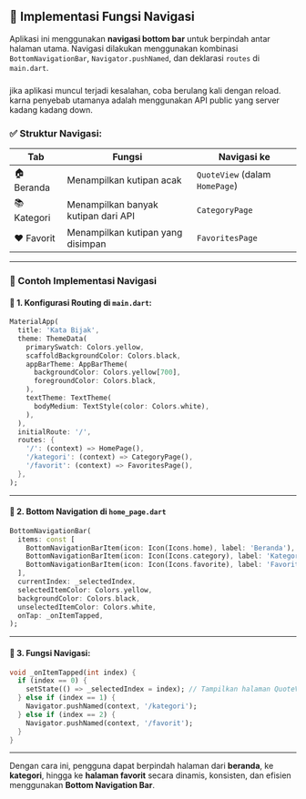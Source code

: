 ## 🚀 Implementasi Fungsi Navigasi

Aplikasi ini menggunakan **navigasi bottom bar** untuk berpindah antar halaman utama. Navigasi dilakukan menggunakan kombinasi `BottomNavigationBar`, `Navigator.pushNamed`, dan deklarasi `routes` di `main.dart`.

###

jika aplikasi muncul terjadi kesalahan, coba berulang kali dengan reload. karna penyebab utamanya adalah menggunakan API public yang server kadang kadang down.

### ✅ Struktur Navigasi:

| Tab         | Fungsi                              | Navigasi ke                    |
| ----------- | ----------------------------------- | ------------------------------ |
| 🏠 Beranda  | Menampilkan kutipan acak            | `QuoteView` (dalam `HomePage`) |
| 📚 Kategori | Menampilkan banyak kutipan dari API | `CategoryPage`                 |
| ❤️ Favorit  | Menampilkan kutipan yang disimpan   | `FavoritesPage`                |

---

### 📁 Contoh Implementasi Navigasi

#### 🔸 1. Konfigurasi Routing di `main.dart`:

```dart
MaterialApp(
  title: 'Kata Bijak',
  theme: ThemeData(
    primarySwatch: Colors.yellow,
    scaffoldBackgroundColor: Colors.black,
    appBarTheme: AppBarTheme(
      backgroundColor: Colors.yellow[700],
      foregroundColor: Colors.black,
    ),
    textTheme: TextTheme(
      bodyMedium: TextStyle(color: Colors.white),
    ),
  ),
  initialRoute: '/',
  routes: {
    '/': (context) => HomePage(),
    '/kategori': (context) => CategoryPage(),
    '/favorit': (context) => FavoritesPage(),
  },
);
```

---

#### 🔸 2. Bottom Navigation di `home_page.dart`

```dart
BottomNavigationBar(
  items: const [
    BottomNavigationBarItem(icon: Icon(Icons.home), label: 'Beranda'),
    BottomNavigationBarItem(icon: Icon(Icons.category), label: 'Kategori'),
    BottomNavigationBarItem(icon: Icon(Icons.favorite), label: 'Favorit'),
  ],
  currentIndex: _selectedIndex,
  selectedItemColor: Colors.yellow,
  backgroundColor: Colors.black,
  unselectedItemColor: Colors.white,
  onTap: _onItemTapped,
);
```

---

#### 🔸 3. Fungsi Navigasi:

```dart
void _onItemTapped(int index) {
  if (index == 0) {
    setState(() => _selectedIndex = index); // Tampilkan halaman QuoteView
  } else if (index == 1) {
    Navigator.pushNamed(context, '/kategori');
  } else if (index == 2) {
    Navigator.pushNamed(context, '/favorit');
  }
}
```

---

Dengan cara ini, pengguna dapat berpindah halaman dari **beranda**, ke **kategori**, hingga ke **halaman favorit** secara dinamis, konsisten, dan efisien menggunakan **Bottom Navigation Bar**.
